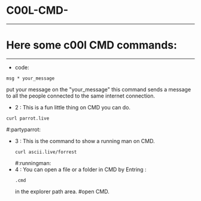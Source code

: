 # C00L-CMD-
______
# Here some c00l CMD commands:
___
* code:
 ```
 msg * your_message
```
put your message on the "your_message" this command sends a message to all the people connected to the same internet connection.

* 2 :
   This is a fun little thing on CMD you can do.
```
curl parrot.live
```
#:partyparrot:
* 3 :
   This is the command to show a running man on CMD.
  ```
  curl ascii.live/forrest
  ```
  #:runningman:
* 4 :
   You can open a file or a folder in CMD by Entring :
  ```
  .cmd
  ```
  in the explorer path area.
  #open CMD.
